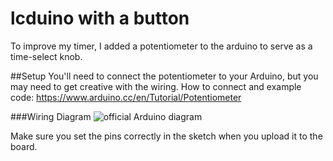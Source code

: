 # lcduino with a button
To improve my timer, I added a potentiometer to the arduino to serve as a time-select knob.

##Setup
You'll need to connect the potentiometer to your Arduino, but you may need to get creative with the wiring. How to connect and example code: https://www.arduino.cc/en/Tutorial/Potentiometer

###Wiring Diagram
![official Arduino diagram](https://www.arduino.cc/en/uploads/Tutorial/potentiometer.jpg)


Make sure you set the pins correctly in the sketch when you upload it to the board.
